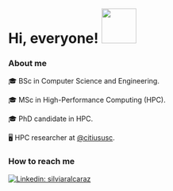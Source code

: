 <h1> Hi, everyone! <img src="https://media.giphy.com/media/VOPK1BqsMEJRS/giphy.gif" width="70"></h1>

<h3>About me</h3>

🎓 BSc in Computer Science and Engineering.

🎓 MSc in High-Performance Computing (HPC).

🎓 PhD candidate in HPC.

🖥️ HPC researcher at [@citiususc](https://www.github.com/citiususc).

<h3>How to reach me</h3>

[![Linkedin: silviaralcaraz](https://img.shields.io/badge/linkedin-silviaralcaraz-blue?style=flat-square&logo=Linkedin&logoColor=white&link=https://www.linkedin.com/in/silviaralcaraz/)](https://www.linkedin.com/in/silviaralcaraz/)
